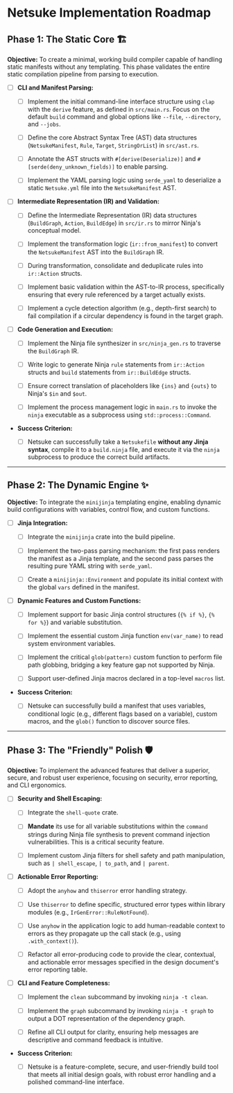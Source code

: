 # Netsuke Implementation Roadmap

## Phase 1: The Static Core 🏗️

**Objective:** To create a minimal, working build compiler capable of handling
static manifests without any templating. This phase validates the entire static
compilation pipeline from parsing to execution.

- [ ] **CLI and Manifest Parsing:**

  - [ ] Implement the initial command-line interface structure using `clap` with
    the `derive` feature, as defined in `src/main.rs`. Focus on the default
    `build` command and global options like `--file`, `--directory`, and
    `--jobs`.

  - [ ] Define the core Abstract Syntax Tree (AST) data structures
    (`NetsukeManifest`, `Rule`, `Target`, `StringOrList`) in `src/ast.rs`.

  - [ ] Annotate the AST structs with `#[derive(Deserialize)]` and
    `#[serde(deny_unknown_fields)]` to enable parsing.

  - [ ] Implement the YAML parsing logic using `serde_yaml` to deserialize a
    static `Netsuke.yml` file into the `NetsukeManifest` AST.

- [ ] **Intermediate Representation (IR) and Validation:**

  - [ ] Define the Intermediate Representation (IR) data structures
    (`BuildGraph`, `Action`, `BuildEdge`) in `src/ir.rs` to mirror Ninja's
    conceptual model.

  - [ ] Implement the transformation logic (`ir::from_manifest`) to convert the
    `NetsukeManifest` AST into the `BuildGraph` IR.

  - [ ] During transformation, consolidate and deduplicate rules into
    `ir::Action` structs.

  - [ ] Implement basic validation within the AST-to-IR process, specifically
    ensuring that every rule referenced by a target actually exists.

  - [ ] Implement a cycle detection algorithm (e.g., depth-first search) to fail
    compilation if a circular dependency is found in the target graph.

- [ ] **Code Generation and Execution:**

  - [ ] Implement the Ninja file synthesizer in `src/ninja_gen.rs` to traverse
    the `BuildGraph` IR.

  - [ ] Write logic to generate Ninja `rule` statements from `ir::Action`
    structs and `build` statements from `ir::BuildEdge` structs.

  - [ ] Ensure correct translation of placeholders like `{ins}` and `{outs}` to
    Ninja's `$in` and `$out`.

  - [ ] Implement the process management logic in `main.rs` to invoke the
    `ninja` executable as a subprocess using `std::process::Command`.

- **Success Criterion:**

  - [ ] Netsuke can successfully take a `Netsukefile` **without any Jinja
    syntax**, compile it to a `build.ninja` file, and execute it via the `ninja`
    subprocess to produce the correct build artifacts.

______________________________________________________________________

## Phase 2: The Dynamic Engine ✨

**Objective:** To integrate the `minijinja` templating engine, enabling dynamic
build configurations with variables, control flow, and custom functions.

- [ ] **Jinja Integration:**

  - [ ] Integrate the `minijinja` crate into the build pipeline.

  - [ ] Implement the two-pass parsing mechanism: the first pass renders the
    manifest as a Jinja template, and the second pass parses the resulting pure
    YAML string with `serde_yaml`.

  - [ ] Create a `minijinja::Environment` and populate its initial context with
    the global `vars` defined in the manifest.

- [ ] **Dynamic Features and Custom Functions:**

  - [ ] Implement support for basic Jinja control structures (`{% if %}`,
    `{% for %}`) and variable substitution.

  - [ ] Implement the essential custom Jinja function `env(var_name)` to read
    system environment variables.

  - [ ] Implement the critical `glob(pattern)` custom function to perform file
    path globbing, bridging a key feature gap not supported by Ninja.

  - [ ] Support user-defined Jinja macros declared in a top-level `macros` list.

- **Success Criterion:**

  - [ ] Netsuke can successfully build a manifest that uses variables,
    conditional logic (e.g., different flags based on a variable), custom
    macros, and the `glob()` function to discover source files.

______________________________________________________________________

## Phase 3: The "Friendly" Polish 🛡️

**Objective:** To implement the advanced features that deliver a superior,
secure, and robust user experience, focusing on security, error reporting, and
CLI ergonomics.

- [ ] **Security and Shell Escaping:**

  - [ ] Integrate the `shell-quote` crate.

  - [ ] **Mandate** its use for all variable substitutions within the `command`
    strings during Ninja file synthesis to prevent command injection
    vulnerabilities. This is a critical security feature.

  - [ ] Implement custom Jinja filters for shell safety and path manipulation,
    such as `| shell_escape`, `| to_path`, and `| parent`.

- [ ] **Actionable Error Reporting:**

  - [ ] Adopt the `anyhow` and `thiserror` error handling strategy.

  - [ ] Use `thiserror` to define specific, structured error types within
    library modules (e.g., `IrGenError::RuleNotFound`).

  - [ ] Use `anyhow` in the application logic to add human-readable context to
    errors as they propagate up the call stack (e.g., using `.with_context()`).

  - [ ] Refactor all error-producing code to provide the clear, contextual, and
    actionable error messages specified in the design document's error reporting
    table.

- [ ] **CLI and Feature Completeness:**

  - [ ] Implement the `clean` subcommand by invoking `ninja -t clean`.

  - [ ] Implement the `graph` subcommand by invoking `ninja -t graph` to output
    a DOT representation of the dependency graph.

  - [ ] Refine all CLI output for clarity, ensuring help messages are
    descriptive and command feedback is intuitive.

- **Success Criterion:**

  - [ ] Netsuke is a feature-complete, secure, and user-friendly build tool that
    meets all initial design goals, with robust error handling and a polished
    command-line interface.
